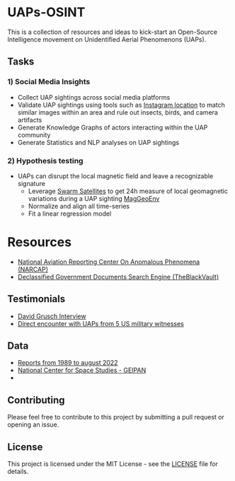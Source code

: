 # UAPs-OSINT

This is a collection of resources and ideas to kick-start an Open-Source Intelligence movement on Unidentified Aerial Phenomenons (UAPs).

## Tasks

### 1) Social Media Insights

- Collect UAP sightings across social media platforms
- Validate UAP sightings using tools such as [Instagram location](https://github.com/bellingcat/instagram-location-search) to match similar images within an area and rule out insects, birds, and camera artifacts
- Generate Knowledge Graphs of actors interacting within the UAP community
- Generate Statistics and NLP analyses on UAP sightings

### 2) Hypothesis testing

- UAPs can disrupt the local magnetic field and leave a recognizable signature
  - Leverage [Swarm Satellites](https://vires.services/) to get 24h measure of local geomagnetic variations during a UAP sighting [MagGeoEnv](https://maggeo.github.io/MagGeo/)
  - Normalize and align all time-series
  - Fit a linear regression model
 
# Resources
- [National Aviation Reporting Center On Anomalous Phenomena (NARCAP)](https://www.narcap.org/blog/flightdynamicsofuap)
- [Declassified Government Documents Search Engine (TheBlackVault)](https://theblacktoevault.com/)

## Testimonials

- [David Grusch Interview](https://www.youtube.com/watch?v=ZSj7QsHRxHQ&t=237s&ab_channel=NewsNation)
- [Direct encounter with UAPs from 5 US military witnesses](https://www.youtube.com/watch?v=zDY7t6HihCw)


## Data 

- [Reports from 1989 to august 2022](https://updb.app/)
- [National Center for Space Studies - GEIPAN](https://www.cnes-geipan.fr/fr/recherche/cas?customGetLattitude=1.0726820187506263&customGetLongitude=-57.65625000000003&customGetZoom=0&field_agregation_index_value=&field_classification_des_cas_target_id%5B%5D=13&field_classification_des_cas_target_id%5B%5D=14&field_classification_des_cas_target_id%5B%5D=15&field_classification_des_cas_target_id%5B%5D=16&field_date_d_observation_value%5Bmax%5D=&field_date_d_observation_value%5Bmin%5D=&field_departement_target_id=&field_document_existe_ou_pas_value=1&field_latitude_value%5Bmax%5D=&field_latitude_value%5Bmax%5D=89.99598568824292&field_latitude_value%5Bmin%5D=&field_latitude_value%5Bmin%5D=-87.85062165074167&field_longitude_value%5Bmax%5D=&field_longitude_value%5Bmax%5D=420.46875000000006&field_longitude_value%5Bmin%5D=&field_longitude_value%5Bmin%5D=-535.7812500000001&field_phenomene_target_id=&field_type_de_cas_target_id=124&page=0&select-category-export=nothing&video=on)
- 

## Contributing

Please feel free to contribute to this project by submitting a pull request or opening an issue.

## License

This project is licensed under the MIT License - see the [LICENSE](LICENSE) file for details.
